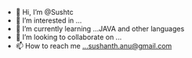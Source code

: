 - 👋 Hi, I’m @Sushtc
- 👀 I’m interested in ...
- 🌱 I’m currently learning ...JAVA and other languages
- 💞️ I’m looking to collaborate on ...
- 📫 How to reach me ...sushanth.anu@gmail.com

<!---
Sushtc/Sushtc is a ✨ special ✨ repository because its `README.md` (this file) appears on your GitHub profile.
You can click the Preview link to take a look at your changes.
--->
